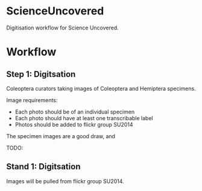 ScienceUncovered
================

Digitisation workflow for Science Uncovered.


Workflow
========




Step 1: Digitsation
-------------------

Coleoptera curators taking images of Coleoptera and Hemiptera specimens.

Image requirements:

  * Each photo should be of an individual specimen
  * Each photo should have at least one transcribable label
  * Photos should be added to flickr group SU2014
  

  

The specimen images are a good draw, and 
  
  
  
TODO: 



Stand 1: Digitsation
--------------------


Images will be pulled from flickr group SU2014.



